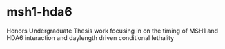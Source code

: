 # msh1-hda6
Honors Undergraduate Thesis work focusing in on the timing of MSH1 and HDA6 interaction and daylength driven conditional lethality
